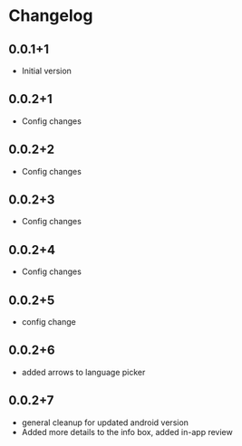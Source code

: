 # Changelog

## 0.0.1+1
- Initial version

## 0.0.2+1
- Config changes

## 0.0.2+2
- Config changes

## 0.0.2+3
- Config changes

## 0.0.2+4
- Config changes

## 0.0.2+5
- config change

## 0.0.2+6
- added arrows to language picker

## 0.0.2+7
- general cleanup for updated android version
- Added more details to the info box, added in-app review

